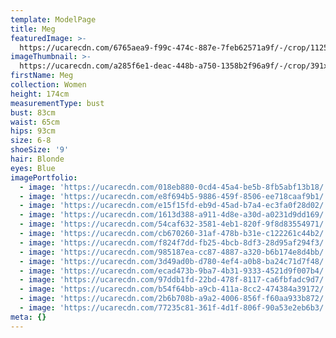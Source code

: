 ```yaml
---
template: ModelPage
title: Meg
featuredImage: >-
  https://ucarecdn.com/6765aea9-f99c-474c-887e-7feb62571a9f/-/crop/1125x572/0,0/-/preview/
imageThumbnail: >-
  https://ucarecdn.com/a285f6e1-deac-448b-a750-1358b2f96a9f/-/crop/391x444/0,63/-/preview/
firstName: Meg
collection: Women
height: 174cm
measurementType: bust
bust: 83cm
waist: 65cm
hips: 93cm
size: 6-8
shoeSize: '9'
hair: Blonde
eyes: Blue
imagePortfolio:
  - image: 'https://ucarecdn.com/018eb880-0cd4-45a4-be5b-8fb5abf13b18/'
  - image: 'https://ucarecdn.com/e8f694b5-9886-459f-8506-ee718caaf9b1/'
  - image: 'https://ucarecdn.com/e15f15fd-eb9d-45ad-b7a4-ec3fa0f28d02/'
  - image: 'https://ucarecdn.com/1613d388-a911-4d8e-a30d-a0231d9dd169/'
  - image: 'https://ucarecdn.com/54caf632-3581-4eb1-820f-9f8d83554971/'
  - image: 'https://ucarecdn.com/cb670260-31af-478b-b31e-c122261c44b2/'
  - image: 'https://ucarecdn.com/f824f7dd-fb25-4bcb-8df3-28d95af294f3/'
  - image: 'https://ucarecdn.com/985187ea-cc87-4887-a320-b6b174e8d4bb/'
  - image: 'https://ucarecdn.com/3d49ad0b-d780-4ef4-a0b8-ba24c71d7f48/'
  - image: 'https://ucarecdn.com/ecad473b-9ba7-4b31-9333-4521d9f007b4/'
  - image: 'https://ucarecdn.com/97ddb1fd-22bd-478f-8117-ca6fbfadc9d7/'
  - image: 'https://ucarecdn.com/b54f64bb-a9cb-411a-8cc2-474384a39172/'
  - image: 'https://ucarecdn.com/2b6b708b-a9a2-4006-856f-f60aa933b872/'
  - image: 'https://ucarecdn.com/77235c81-361f-4d1f-806f-90a53e2eb6b3/'
meta: {}
---
```


